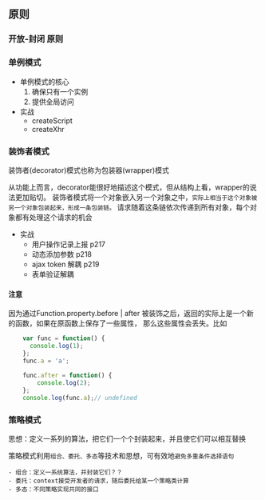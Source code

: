 ## 原则
### 开放-封闭 原则

### 单例模式
- 单例模式的核心
    1. 确保只有一个实例
    2. 提供全局访问
- 实战
    - createScript
    - createXhr
    
### 装饰者模式
装饰者(decorator)模式也称为包装器(wrapper)模式

从功能上而言，decorator能很好地描述这个模式，但从结构上看，wrapper的说法更加贴切。
装饰者模式将一个对象嵌入另一个对象之中，`实际上相当于这个对象被另一个对象包装起来，形成一条包装链。`
请求随着这条链依次传递到所有对象，每个对象都有处理这个请求的机会

- 实战
    - 用户操作记录上报 p217
    - 动态添加参数 p218
    - ajax token 解耦 p219
    - 表单验证解耦

#### 注意
因为通过Function.property.before | after 被装饰之后，返回的实际上是一个新的函数，如果在原函数上保存了一些属性，
那么这些属性会丢失。比如

````js
    var func = function() {
      console.log(1);
    };
    func.a = 'a';
    
    func.after = function() {
        console.log(2);  
    };
    console.log(func.a);// undefined
````

### 策略模式
思想：定义一系列的算法，把它们一个个封装起来，并且使它们可以相互替换

策略模式利用`组合、委托、多态`等技术和思想，可有效地`避免多重条件选择语句`

    - 组合：定义一系统算法，并封装它们？？
    - 委托：context接受开发者的请求，随后委托给某一个策略类计算
    - 多态：不同策略实现共同的接口